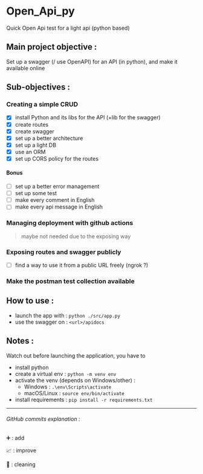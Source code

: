 # Open_Api_py

Quick Open Api test for a light api (python based)

## Main project objective :

Set up a swagger (/ use OpenAPI) for an API (in python), and make it available online

## Sub-objectives :

### Creating a simple CRUD

-   [x] install Python and its libs for the API (+lib for the swagger)
-   [x] create routes
-   [x] create swagger
-   [x] set up a better architecture
-   [x] set up a light DB
-   [x] use an ORM
-   [x] set up CORS policy for the routes

#### Bonus

-   [ ] set up a better error management
-   [ ] set up some test
-   [ ] make every comment in English
-   [ ] make every api message in English

### Managing deployment with github actions

> maybe not needed due to the exposing way

### Exposing routes and swagger publicly

-   [ ] find a way to use it from a public URL freely (ngrok ?)

### Make the postman test collection available

## How to use :

-   launch the app with : `python ./src/app.py`
-   use the swagger on : `<url>/apidocs`

## Notes :

Watch out before launching the application, you have to

-   install python
-   create a virtual env : `python -m venv env`
-   activate the venv (depends on Windows/other) :
    -   Windows : `.\env\Scripts\activate`
    -   macOS/Linux : `source env/bin/activate`
-   install requirements : `pip install -r requirements.txt`

---

###### GitHub commits explanation :

➕ : add

📈 : improve

🧹 : cleaning
